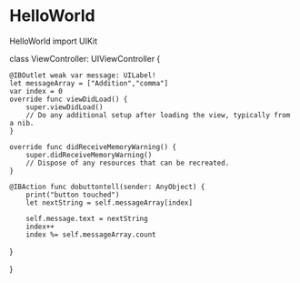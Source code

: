 # HelloWorld
HelloWorld
import UIKit

class ViewController: UIViewController {

    @IBOutlet weak var message: UILabel!
    let messageArray = ["Addition","comma"]
    var index = 0
    override func viewDidLoad() {
        super.viewDidLoad()
        // Do any additional setup after loading the view, typically from a nib.
    }

    override func didReceiveMemoryWarning() {
        super.didReceiveMemoryWarning()
        // Dispose of any resources that can be recreated.
    }

    @IBAction func dobuttontell(sender: AnyObject) {
        print("button touched")
        let nextString = self.messageArray[index]
        
        self.message.text = nextString
        index++
        index %= self.messageArray.count

}
    
}
